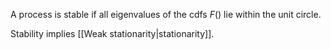 A process is stable if all eigenvalues of the cdfs $F()$ lie within the unit circle.

Stability implies [[Weak stationarity|stationarity]].